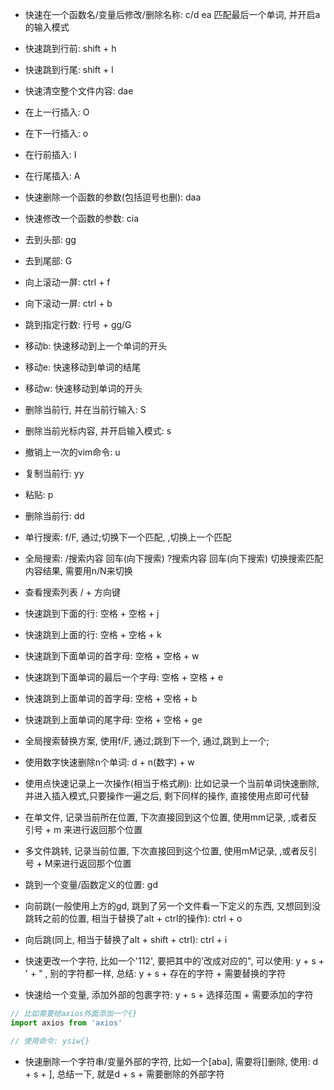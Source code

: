 - 快速在一个函数名/变量后修改/删除名称: c/d ea 匹配最后一个单词, 并开启a的输入模式

- 快速跳到行前: shift + h

- 快速跳到行尾:  shift + l

- 快速清空整个文件内容: dae

- 在上一行插入: O

- 在下一行插入: o

- 在行前插入: I

- 在行尾插入: A

- 快速删除一个函数的参数(包括逗号也删): daa

- 快速修改一个函数的参数: cia

- 去到头部: gg

- 去到尾部: G

- 向上滚动一屏: ctrl + f

- 向下滚动一屏: ctrl + b

- 跳到指定行数: 行号 + gg/G

- 移动b: 快速移动到上一个单词的开头

- 移动e: 快速移动到单词的结尾

- 移动w: 快速移动到单词的开头

- 删除当前行, 并在当前行输入: S

- 删除当前光标内容, 并开启输入模式: s

- 撤销上一次的vim命令: u

- 复制当前行: yy

- 粘贴: p

- 删除当前行: dd

- 单行搜索: f/F, 通过;切换下一个匹配, ,切换上一个匹配

- 全局搜索: /搜索内容 回车(向下搜索)  ?搜索内容 回车(向下搜索) 切换搜索匹配内容结果, 需要用n/N来切换

- 查看搜索列表 / + 方向键

- 快速跳到下面的行: 空格 + 空格 + j

- 快速跳到上面的行: 空格 + 空格 + k

- 快速跳到下面单词的首字母: 空格 + 空格 + w

- 快速跳到下面单词的最后一个字母: 空格 + 空格 + e

- 快速跳到上面单词的首字母: 空格 + 空格 + b

- 快速跳到上面单词的尾字母: 空格 + 空格 + ge

- 全局搜索替换方案, 使用f/F, 通过;跳到下一个, 通过,跳到上一个;

- 使用数字快速删除n个单词: d + n(数字) + w

- 使用点快速记录上一次操作(相当于格式刷): 比如记录一个当前单词快速删除, 并进入插入模式,只要操作一遍之后, 剩下同样的操作, 直接使用点即可代替

- 在单文件, 记录当前所在位置, 下次直接回到这个位置, 使用mm记录, ,或者反引号 + m 来进行返回那个位置

- 多文件跳转, 记录当前位置, 下次直接回到这个位置, 使用mM记录, ,或者反引号 + M来进行返回那个位置

- 跳到一个变量/函数定义的位置: gd

- 向前跳(一般使用上方的gd, 跳到了另一个文件看一下定义的东西, 又想回到没跳转之前的位置, 相当于替换了alt + ctrl的操作): ctrl + o

- 向后跳(同上, 相当于替换了alt + shift + ctrl): ctrl + i

- 快速更改一个字符, 比如一个'112', 要把其中的'改成对应的", 可以使用: y + s + ' + " , 别的字符都一样, 总结: y + s + 存在的字符 + 需要替换的字符

- 快速给一个变量, 添加外部的包裹字符: y + s + 选择范围 + 需要添加的字符

```js
// 比如需要给axios外面添加一个{}
import axios from 'axios'

// 使用命令: ysiw{}
```

- 快速删除一个字符串/变量外部的字符, 比如一个[aba], 需要将[]删除, 使用: d + s + ], 总结一下, 就是d + s + 需要删除的外部字符

